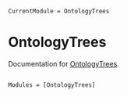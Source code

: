 ```@meta
CurrentModule = OntologyTrees
```

# OntologyTrees

Documentation for [OntologyTrees](https://github.com/damourChris/OntologyTrees.jl).

```@index
```

```@autodocs
Modules = [OntologyTrees]
```
